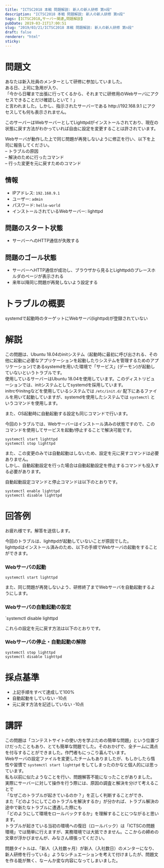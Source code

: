 ```yaml
---
title: "ICTSC2018 本戦 問題解説: 新人の新人研修 第n段"
description: "ICTSC2018 本戦 問題解説: 新人の新人研修 第n段"
tags: [ICTSC2018,サーバー関連,問題解説]
pubDate: 2019-03-21T17:00:51
slug: "2019/03/21/ICTSC2018 本戦 問題解説: 新人の新人研修 第n段"
draft: false
renderer: "html"
sticky: 
---
```


<h1>問題文</h1>
<p>あなたは新入社員のメンターとして研修に参加していました。<br />
ある日、上司に急用が入り、<br />
「今から日曜まで出張に行ってくるから、それまでに研修用のWebサーバにアクセスできることだけ確認しといて！」<br />
と言われました。しかし、指示されたサーバーである http://192.168.9.1 にアクセスしても何も表示されません。</p>
<p>このサーバーはWebサーバーとしてLighttpdがインストールされており、現在の状態に戻す方法がわかっていれば自由に設定を変更することは許されています。</p>
<p>Webサーバが動作した上で同じ問題が再発しないように修正を行い、以下を上司に報告してください。<br />
&#8211; トラブルの原因<br />
&#8211; 解決のために行ったコマンド<br />
&#8211; 行った変更を元に戻すためのコマンド</p>
<h2>情報</h2>
<ul>
<li>IPアドレス: <code>192.168.9.1</code></li>
<li>ユーザー: <code>admin</code></li>
<li>パスワード: <code>hello-world</code></li>
<li>インストールされているWebサーバー: lighttpd</li>
</ul>
<h2>問題のスタート状態</h2>
<ul>
<li>サーバーへのHTTP通信が失敗する</li>
</ul>
<h2>問題のゴール状態</h2>
<ul>
<li>サーバーへHTTP通信が成功し、ブラウザから見るとLighttpdのプレースホルダのページが表示される</li>
<li>来年以降同じ問題が再発しないよう設定する</li>
</ul>
<h1>トラブルの概要</h1>
<p>systemdで起動時のターゲットにWebサーバ(lighttpd)が登録されていない</p>
<h1>解説</h1>
<p>この問題は、Ubuntu 18.04のinitシステム（起動時に最初に呼び出される、その他に起動に必要なアプリケーションを起動したりシステムを管理するためのアプリケーション)であるsystemdを用いた環境で「サービス」(デーモン)が起動していないというトラブルです。<br />
使用しているサーバーはUbuntu 18.04を使用しています。このディストリビューションでは、initシステムとしてsystemdを採用しています。<br />
initrcやinitngなどを使用しているシステムでは <code>/etc/init.d/</code> 配下にあるファイルを用いて起動していますが、systemdを使用したシステムでは <code>systemctl</code> というコマンドを使用します。</p>
<p>また、OS起動時に自動起動する設定も同じコマンドで行います。</p>
<p>今回のトラブルでは、Webサーバーはインストール済みの状態ですので、このコマンドを使用してサービスを起動/停止することで解決可能です。</p>
<p><code>systemctl start lighttpd</code><br />
<code>systemctl stop lighttpd</code></p>
<p>また、この変更のみでは自動起動はしないため、設定を元に戻すコマンドは必要ありません。<br />
しかし、自動起動設定を行った場合は自動起動設定を停止するコマンドも投入する必要があります。</p>
<p>自動起動設定コマンドと停止コマンドは以下のとおりです。</p>
<p><code>systemctl enable lighttpd</code><br />
<code>systemctl disable lighttpd</code></p>
<h1>回答例</h1>
<p>お疲れ様です。解答を送信します。</p>
<p>今回のトラブルは、lighttpdが起動していないことが原因でした。<br />
lighttpdはインストール済みのため、以下の手順でWebサーバの起動をすることができます。</p>
<h3>Webサーバの起動</h3>
<p><code>systemctl start lighttpd</code></p>
<p>また、同じ問題が再発しないよう、研修終了までWebサーバを自動起動するようにします。</p>
<h3>Webサーバの自動起動の設定</h3>
<p>`systemctl disable lighttpd</p>
<p>これらの設定を元に戻す方法は以下のとおりです。</p>
<h3>Webサーバの停止・自動起動の解除</h3>
<p><code>systemctl stop lighttpd</code><br />
<code>systemctl disable lighttpd</code></p>
<h1>採点基準</h1>
<ul>
<li>上記手順をすべて達成して100%</li>
<li>自動起動をしていない -10点</li>
<li>元に戻す方法を記述していない -10点</li>
</ul>
<h1>講評</h1>
<p>この問題は「コンテストサイトの使い方を学ぶための簡単な問題」という位置づけだったこともあり、とても簡単な問題でした。そのおかげで、全チームに満点を付与することができました。作門者もにっこり喜んでいます。<br />
Webサーバの設定ファイルを変更したチームもありましたが、もしかしたら惰性や習慣で <code>systemctl start lighttpd</code> をしてしまったのかなと個人的には思っています。<br />
私も以前に似たようなことを行い、問題解答不能になったことがありました。<br />
実際にサーバーに対して操作を行う際には、原因の調査と解決を分けて考えることで<br />
「なぜこのトラブルが起きているのか？」を正しく判断することができ、<br />
また「どのようにしてこのトラブルを解決するか」が分かれば、トラブル解決の途中で新たなトラブルに遭遇した際にも<br />
「どのようにして環境をロールバックするか」を理解することにつながると思います。<br />
トラブルが起きている当初の環境への復旧（ロールバック）は「ICTSCの問題環境」では簡単に行えますが、実務環境では大抵できません。ここからの締めの文章が浮かびませんが、みなさん頑張ってください。</p>
<p>問題タイトルは、「新人（入社数ヶ月）が新人（入社数日）のメンターになり、新人研修を行っている」ようなシチュエーションを考えて付けましたが、問題文を作る能が無く、なーんか変な内容になってしまいました。</p>
